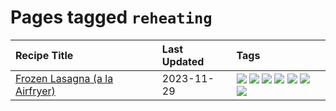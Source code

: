 # Pages tagged `reheating`

|Recipe Title|Last Updated|Tags
|:---|:---|:---|
|[Frozen Lasagna (a la Airfryer)](../recipes/lasagnaairfryer.md)|2023-11-29|[![](https://img.shields.io/badge/tag-airfryer-5b6ac0)](../tags/airfryer.md) [![](https://img.shields.io/badge/tag-cheesey-c02c21)](../tags/cheesey.md) [![](https://img.shields.io/badge/tag-easy-8ce73b)](../tags/easy.md) [![](https://img.shields.io/badge/tag-italian-8344b1)](../tags/italian.md) [![](https://img.shields.io/badge/tag-mine-ad1215)](../tags/mine.md) [![](https://img.shields.io/badge/tag-pasta-3a4f8e)](../tags/pasta.md) [![](https://img.shields.io/badge/tag-reheating-2b6571)](../tags/reheating.md)|